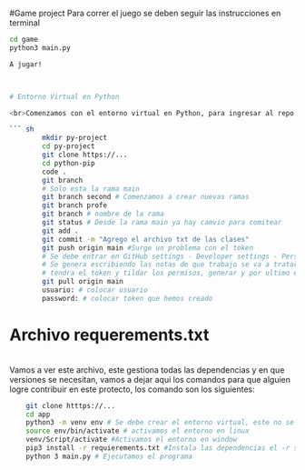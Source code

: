 #Game project
Para correr el juego se deben seguir las instrucciones en terminal

```sh
cd game
python3 main.py

A jugar!



# Entorno Virtual en Python

<br>Comenzamos con el entorno virtual en Python, para ingresar al repo después de un tiempo tuve que hacer lo siguiente, abrí la terminal de Ubuntu desde window como administrador:<br>

``` sh
        mkdir py-project
        cd py-project
        git clone https://...
        cd python-pip
        code .
        git branch
        # Solo esta la rama main
        git branch second # Comenzamos a crear nuevas ramas
        git branch profe
        git branch # nombre de la rama  
        git status # Desde la rama main ya hay camvio para comitear
        git add .
        git commit -m "Agrego el archivo txt de las clases"
        git push origin main #Surge un problema con el token
        # Se debe entrar en GitHub settings - Developer settings - Personal Access tokens - token classic 
        # Se genera escribiendo las notas de que trabajo se va a tratar y se debe tildar cuanto tiempo de duracion
        # tendra el token y tildar los permisos, generar y por ultimo el token
        git pull origin main
        usuario: # colocar usuario
        password: # colocar token que hemos creado
```

# Archivo requerements.txt

<br> Vamos a ver este archivo, este gestiona todas las dependencias y en que versiones se necesitan, vamos a dejar aqui
los comandos para que alguien logre contribuir en este protecto, los comando son los siguientes:  <br>

```sh
    git clone htttps://...
    cd app
    python3 -m venv env # Se debe crear el entorno virtual, este no se comparte desde Githib
    source env/bin/activate # activamos el entorno en linux
    venv/Script/activate #Activamos el entorno en window
    pip3 install -r requierements.txt #Instala las dependencias el -r significa reutilizar
    python 3 main.py # Ejecutamos el programa 
```